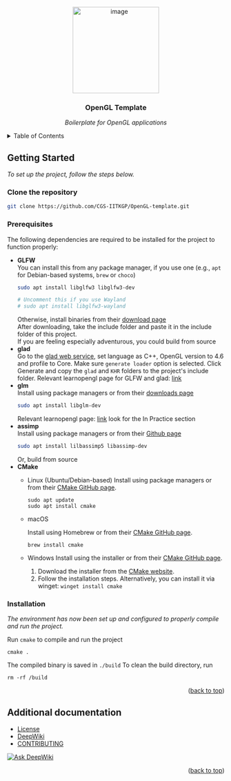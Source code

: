 <div id="top"></div>

<br />
<div align="center">
  <img width="200" alt="image" src="https://github.com/user-attachments/assets/5911a8fb-1232-4c44-8778-a57ea34f7162">
  <h3 align="center">OpenGL Template</h3>

  <p align="center">
    <i>Boilerplate for OpenGL applications</i>
    <br />
  </p>
</div>

<details>
<summary>Table of Contents</summary>

- [Getting Started](#getting-started)
  - [Prerequisites](#prerequisites)
  - [Installation](#installation)
- [Additional documentation](#additional-documentation)
</details>

## Getting Started

_To set up the project, follow the steps below._

### Clone the repository
```sh
git clone https://github.com/CGS-IITKGP/OpenGL-template.git
```

### Prerequisites
The following dependencies are required to be installed for the project to function properly:
* **GLFW** <br />
  You can install this from any package manager, if you use one (e.g., `apt` for Debian-based systems, `brew` or `choco`)
  ```sh
  sudo apt install libglfw3 libglfw3-dev

  # Uncomment this if you use Wayland
  # sudo apt install libglfw3-wayland
  ```
  Otherwise, install binaries from their [download page](https://www.glfw.org/download.html) <br />
  After downloading, take the include folder and paste it in the include folder of this project. <br>
  If you are feeling especially adventurous, you could build from source <br />
* **glad** <br />
  Go to the [glad web service](http://glad.dav1d.de), set language as C++, OpenGL version to 4.6 and profile to Core. Make sure `generate loader` option is selected.
  Click Generate and copy the `glad` and `KHR` folders to the project's include folder.
  Relevant learnopengl page for GLFW and glad: [link](https://learnopengl.com/Getting-started/Creating-a-window)
* **glm** <br />
  Install using package managers or from their [downloads page](https://glm.g-truc.net/0.9.8/index.html)
  ```sh
  sudo apt install libglm-dev
  ```
  Relevant learnopengl page: [link](https://learnopengl.com/Getting-started/Transformations) look for the In Practice section
* **assimp** <br />
  Install using package managers or from their [Github page](https://github.com/assimp/assimp/blob/master/Build.md)
  ```sh
  sudo apt install lilbassimp5 libassimp-dev
  ```
  Or, build from source
* **CMake**
	- Linux (Ubuntu/Debian-based)
		Install using package managers or from their [CMake GitHub page](https://github.com/Kitware/CMake).

		```shell
		sudo apt update
		sudo apt install cmake
		```
	- macOS

		Install using Homebrew or from their [CMake GitHub page](https://github.com/Kitware/CMake).
		
		```shell
		brew install cmake
		```
	- Windows
		Install using the installer or from their [CMake GitHub page](https://github.com/Kitware/CMake).
		1. Download the installer from the [CMake website](https://cmake.org/download/).
    	2. Follow the installation steps.
    	Alternatively, you can install it via winget:
		`winget install cmake`
		
### Installation
_The environment has now been set up and configured to properly compile and run the project._

Run `cmake` to compile and run the project

```shell
cmake .
```

The compiled binary is saved in `./build`
To clean the build directory, run

```shell
rm -rf /build
```

<p align="right">(<a href="#top">back to top</a>)</p>

## Additional documentation

  - [License](/LICENSE)
  - [DeepWiki](https://deepwiki.com/CGS-IITKGP/OpenGL-template/)
  - [CONTRIBUTING](./.github/CONTRIBUTING.md)

[![Ask DeepWiki](https://deepwiki.com/badge.svg)](https://deepwiki.com/CGS-IITKGP/OpenGL-template)
<p align="right">(<a href="#top">back to top</a>)</p>
